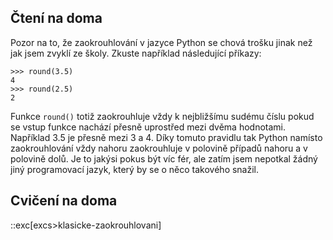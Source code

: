 ## Čtení na doma

Pozor na to, že zaokrouhlování v jazyce Python se chová trošku jinak než jak
jsem zvyklí ze školy. Zkuste například následující příkazy:

```pycon
>>> round(3.5)
4
>>> round(2.5)
2
```

Funkce `round()` totiž zaokrouhluje vždy k nejbližšímu sudému číslu pokud se
vstup funkce nachází přesně uprostřed mezi dvěma hodnotami. Například 3.5 je
přesně mezi 3 a 4. Díky tomuto pravidlu tak Python namísto zaokrouhlování vždy
nahoru zaokrouhluje v polovině případů nahoru a v polovině dolů. Je to jakýsi
pokus být víc fér, ale zatím jsem nepotkal žádný jiný programovací jazyk,
který by se o něco takového snažil.

## Cvičení na doma
::exc[excs>klasicke-zaokrouhlovani]

